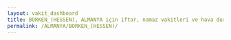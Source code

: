 ```yaml
---
layout: vakit_dashboard
title: BORKEN_(HESSEN), ALMANYA için iftar, namaz vakitleri ve hava durumu - ilçe/eyalet seç
permalink: /ALMANYA/BORKEN_(HESSEN)/
---
```


<script type="text/javascript">
  var GLOBAL_COUNTRY = 'ALMANYA';
  var GLOBAL_CITY = 'BORKEN_(HESSEN)';
  var GLOBAL_STATE = '';
  var lat = 72;
  var lon = 21;
</script>
